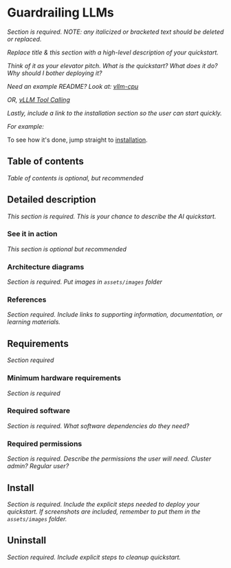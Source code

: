 # Guardrailing LLMs

*Section is required. NOTE: any italicized or bracketed text should be deleted
or replaced.*  

*Replace title & this section with a high-level description
of your quickstart.* 

*Think of it as your elevator pitch. What is the quickstart? What does it do? Why
should I bother deploying it?*

*Need an example README? Look at:
[vllm-cpu](https://github.com/rh-ai-quickstart/vllm-cpu)*

*OR, [vLLM Tool Calling](https://github.com/rh-ai-quickstart/vllm-tool-calling)*

*Lastly, include a link to the installation section so the user can start quickly.*

*For example:* 

To see how it's done, jump straight to [installation](#install). 

## Table of contents

*Table of contents is optional, but recommended*

## Detailed description
*This section is required. This is your chance to describe the AI quickstart.*

### See it in action 

*This section is optional but recommended*

### Architecture diagrams

*Section is required. Put images in `assets/images` folder* 

### References 

*Section required. Include links to supporting information, documentation, or
learning materials.*

## Requirements

*Section required* 

### Minimum hardware requirements 

*Section is required* 

### Required software 

*Section is required. What software dependencies do they need?* 

### Required permissions

*Section is required. Describe the permissions the user will need. Cluster
admin? Regular user?*

## Install

*Section is required. Include the explicit steps needed to deploy your
quickstart. If screenshots are included, remember to put them in the
`assets/images` folder.*

## Uninstall 

*Section required. Include explicit steps to cleanup quickstart.*
